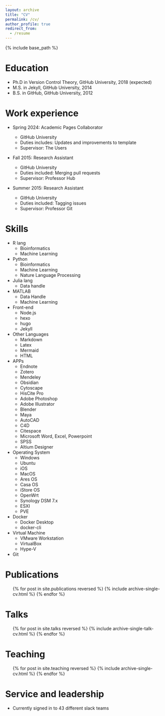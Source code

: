 ```yaml
---
layout: archive
title: "CV"
permalink: /cv/
author_profile: true
redirect_from:
  - /resume
---
```


{% include base_path %}

Education
======
* Ph.D in Version Control Theory, GitHub University, 2018 (expected)
* M.S. in Jekyll, GitHub University, 2014
* B.S. in GitHub, GitHub University, 2012

Work experience
======
* Spring 2024: Academic Pages Collaborator
  * GitHub University
  * Duties includes: Updates and improvements to template
  * Supervisor: The Users

* Fall 2015: Research Assistant
  * GitHub University
  * Duties included: Merging pull requests
  * Supervisor: Professor Hub

* Summer 2015: Research Assistant
  * GitHub University
  * Duties included: Tagging issues
  * Supervisor: Professor Git
  
Skills
======
* R lang
  * Bioinformatics
  * Machine Learning
* Python
  * Bioinformatics
  * Machine Learning
  * Nature Language Processing
* Julia lang
  * Data handle
* MATLAB
  * Data Handle
  * Machine Learning
* Front-end
  * Node.js
  * hexo
  * hugo
  * Jekyll
* Other Languages
  * Markdown
  * Latex
  * Mermaid
  * HTML
* APPs
  * Endnote
  * Zotero
  * Mendeley
  * Obsidian
  * Cytoscape
  * HisCite Pro
  * Adobe Photoshop
  * Adobe Illustrator
  * Blender
  * Maya
  * AutoCAD
  * C4D
  * Citespace
  * Microsoft Word, Excel, Powerpoint
  * SPSS
  * Altium Designer
* Operating System
  * Windows
  * Ubuntu
  * iOS
  * MacOS
  * Ares OS
  * Casa OS
  * iStore OS
  * OpenWrt
  * Synology DSM 7.x
  * ESXI
  * PVE
* Docker
  * Docker Desktop
  * docker-cli
* Virtual Machine
  * VMware Workstation
  * VirtualBox
  * Hype-V
* Git

Publications
======
  <ul>{% for post in site.publications reversed %}
    {% include archive-single-cv.html %}
  {% endfor %}</ul>
  
Talks
======
  <ul>{% for post in site.talks reversed %}
    {% include archive-single-talk-cv.html  %}
  {% endfor %}</ul>
  
Teaching
======
  <ul>{% for post in site.teaching reversed %}
    {% include archive-single-cv.html %}
  {% endfor %}</ul>
  
Service and leadership
======
* Currently signed in to 43 different slack teams
